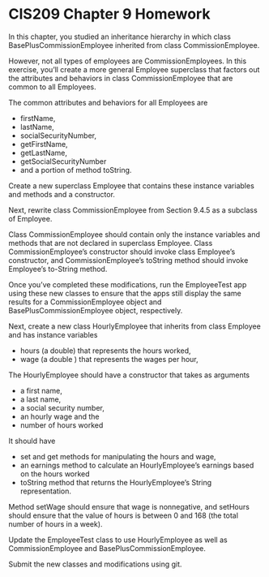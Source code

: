 # CIS209 Chapter 9 Homework

In this chapter, you studied an inheritance hierarchy in which class BasePlusCommissionEmployee inherited from class CommissionEmployee. 

However, not all types of employees are CommissionEmployees. In this exercise, you’ll create a more general Employee superclass that factors out the attributes and behaviors in class CommissionEmployee that are common to all Employees. 

The common attributes and behaviors for all Employees are 
* firstName, 
* lastName, 
* socialSecurityNumber, 
* getFirstName, 
* getLastName, 
* getSocialSecurityNumber 
* and a portion of method toString. 

Create a new superclass Employee that contains these instance variables and methods and a constructor. 

Next, rewrite class CommissionEmployee from Section 9.4.5 as a subclass of Employee. 

Class CommissionEmployee should contain only the instance variables and methods that are not declared in superclass Employee. Class CommissionEmployee’s constructor should invoke class Employee’s constructor, and CommissionEmployee’s toString method should invoke Employee’s to-String method. 

Once you’ve completed these modifications, run the EmployeeTest app using these new classes to ensure that the apps still display the same results for a CommissionEmployee object and BasePlusCommissionEmployee object, respectively.

Next, create a new class HourlyEmployee that inherits from class Employee and has instance variables
 * hours (a double) that represents the hours worked, 
 * wage (a double ) that represents the wages per hour, 

The HourlyEmployee should have a constructor that takes as arguments 
* a first name, 
* a last name, 
* a social security number, 
* an hourly wage and the 
* number of hours worked

It should have 
* set and get methods for manipulating the hours and wage, 
* an earnings method to calculate an HourlyEmployee’s earnings based on the hours worked
* toString method that returns the HourlyEmployee’s String representation. 

Method setWage should ensure that wage is nonnegative, and setHours should ensure that the value of hours is between 0 and 168 (the total number of hours in a week). 

Update the EmployeeTest class to use HourlyEmployee as well as CommissionEmployee and BasePlusCommissionEmployee.

Submit the new classes and modifications using git.
